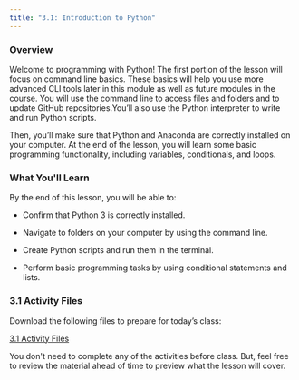 ```yaml
---
title: "3.1: Introduction to Python"
---
```

<img style="display: none;" src="https://static.bc-edx.com/data/dl-1-2/m3/lms/img/banner.jpg" alt="lesson banner" />

### Overview

Welcome to programming with Python! The first portion of the lesson will focus on command line basics. These basics will help you use more advanced CLI tools later in this module as well as future modules in the course. You will use the command line to access files and folders and to update GitHub repositories.You’ll also use the Python interpreter to write and run Python scripts.

Then, you’ll make sure that Python and Anaconda are correctly installed on your computer. At the end of the lesson, you will learn some basic programming functionality, including variables, conditionals, and loops.

### What You'll Learn

By the end of this lesson, you will be able to:

* Confirm that Python 3 is correctly installed.

* Navigate to folders on your computer by using the command line.

* Create Python scripts and run them in the terminal.

* Perform basic programming tasks by using conditional statements and lists.

### 3.1 Activity Files

Download the following files to prepare for today’s class:

[3.1 Activity Files](https://static.bc-edx.com/data/dl-1-2/m3/lms/activities/Class_1_Activities.zip)

You don't need to complete any of the activities before class. But, feel free to review the material ahead of time to preview what the lesson will cover.
